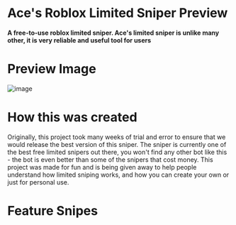 # Ace's Roblox Limited Sniper Preview
**A free-to-use roblox limited sniper. Ace's limited sniper is unlike many other, it is very reliable and useful tool for users**
# Preview Image
![image](https://user-images.githubusercontent.com/53382312/184518037-9d9a4d0f-66a9-4571-87d4-a3d98db77975.png)
# How this was created
Originally, this project took many weeks of trial and error to ensure that we would release the best version of this sniper. The sniper is currently one of the best free limited snipers out there, you won't find any other bot like this - the bot is even better than some of the snipers that cost money. This project was made for fun and is being given away to help people understand how limited sniping works, and how you can create your own or just for personal use.

# Feature Snipes

